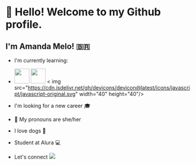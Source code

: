 # 👋 Hello! Welcome to my Github profile.
## I'm Amanda Melo! :brazil:

- I'm currently learning:
-  <img loading="lazy" src="https://cdn.jsdelivr.net/gh/devicons/devicon/icons/git/git-original.svg" width="40" height="40"/> <img src="https://cdn.jsdelivr.net/gh/devicons/devicon@latest/icons/git/git-original-wordmark.svg" width="40" height="40"/> < img src="https://cdn.jsdelivr.net/gh/devicons/devicon@latest/icons/javascript/javascript-original.svg" width="40" height="40"/>
          
-  I'm looking for a new career :mortar_board:
-  :woman: My pronouns are she/her
-  I love dogs :paw_prints:
-  Student at Alura :computer:

- Let's connect <a href="[https://www.linkedin.com/in/seu-usuário-linkedln-aqui](https://www.linkedin.com/in/amanda-baptista-61b81a227/)" target="_blank"><img loading="lazy" src="https://img.shields.io/badge/-LinkedIn-%230077B5?style=for-the-badge&logo=linkedin&logoColor=white" target="_blank"></a>   
</div>

<!--
**amandamelobap/amandamelobap** is a ✨ _special_ ✨ repository because its `README.md` (this file) appears on your GitHub profile.

Here are some ideas to get you started:

- 🔭 I’m currently working on ...
- 🌱 I’m currently learning ...
- 👯 I’m looking to collaborate on ...
- 🤔 I’m looking for help with ...
- 💬 Ask me about ...
- 📫 How to reach me: ...
- 😄 Pronouns: ...
- ⚡ Fun fact: ...
-->
